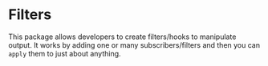 Filters
=======
This package allows developers to create filters/hooks to manipulate output.
It works by adding one or many subscribers/filters and then you can `apply` them to just about anything.
